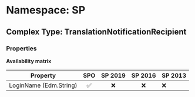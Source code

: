 # Namespace: SP

## Complex Type: TranslationNotificationRecipient

### Properties

**Availability matrix**

Property | SPO | SP 2019 | SP 2016 | SP 2013
----------|:---:|:-------:|:-------:|:-------
LoginName (Edm.String) | ✅ | ❌ | ❌ | ❌
